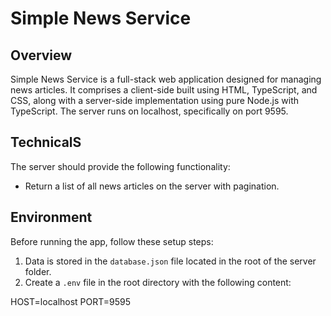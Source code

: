 # Simple News Service

## Overview

Simple News Service is a full-stack web application designed for managing news articles. It comprises a client-side built using HTML, TypeScript, and CSS, along with a server-side implementation using pure Node.js with TypeScript. The server runs on localhost, specifically on port 9595.

## TechnicalS

The server should provide the following functionality:

- Return a list of all news articles on the server with pagination.

## Environment

Before running the app, follow these setup steps:

1. Data is stored in the `database.json` file located in the root of the server folder.
2. Create a `.env` file in the root directory with the following content:

HOST=localhost
PORT=9595
